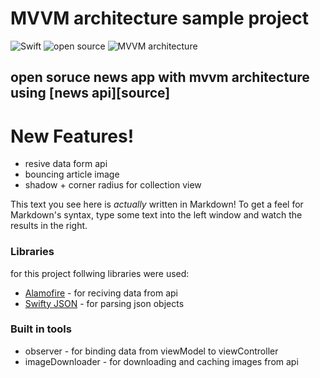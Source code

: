 # MVVM architecture sample project


![Swift](https://img.shields.io/badge/swift-4.2-orange.svg)   ![open source](https://img.shields.io/badge/open-source-green.svg) ![MVVM architecture](https://img.shields.io/badge/MVVM-architecture-blue.svg)

## open soruce news app with mvvm architecture using [news api][source]  


# New Features!

- resive data form api
- bouncing article image
- shadow + corner radius for collection view




This text you see here is *actually* written in Markdown! To get a feel for Markdown's syntax, type some text into the left window and watch the results in the right.

### Libraries

for this project follwing libraries were used:

* [Alamofire](https://github.com/Alamofire/Alamofire) - for reciving data from api
* [Swifty JSON](https://github.com/SwiftyJSON/SwiftyJSON) - for parsing json objects

### Built in tools
- observer - for binding data from viewModel to viewController
- imageDownloader - for downloading and caching images from api

